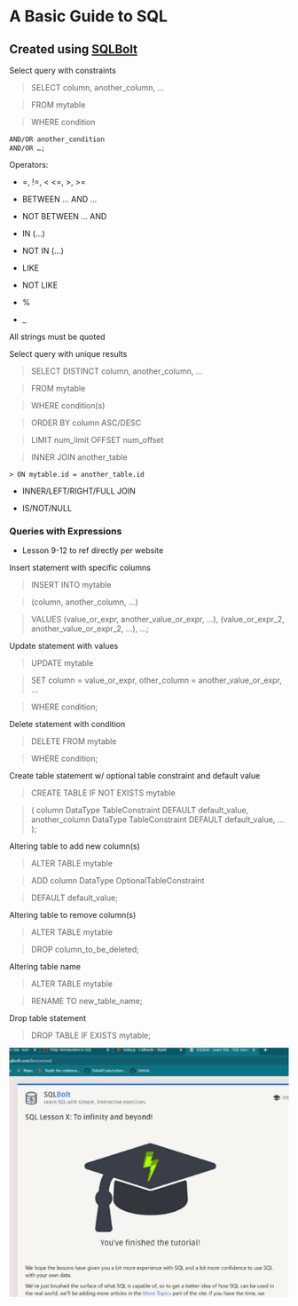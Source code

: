 # A Basic Guide to SQL 
## Created using [SQLBolt](https://sqlbolt.com/)

Select query with constraints
>SELECT column, another_column, …

>FROM mytable

> WHERE condition
    
    AND/OR another_condition
    AND/OR …;

Operators:
- =, !=, < <=, >, >=
- BETWEEN … AND …
- NOT BETWEEN … AND
- IN (…)
- NOT IN (…)

- LIKE
- NOT LIKE
- %
- _ 

All strings must be quoted

Select query with unique results

> SELECT DISTINCT column, another_column, …

> FROM mytable

> WHERE condition(s)

> ORDER BY column ASC/DESC

> LIMIT num_limit OFFSET num_offset


> INNER JOIN another_table
    
    > ON mytable.id = another_table.id

 - INNER/LEFT/RIGHT/FULL JOIN   

 - IS/NOT/NULL

 ### Queries with Expressions
 - Lesson 9-12 to ref directly per website

Insert statement with specific columns
 > INSERT INTO mytable

> (column, another_column, …)

> VALUES (value_or_expr, another_value_or_expr, …),
      (value_or_expr_2, another_value_or_expr_2, …),
      …;

Update statement with values

> UPDATE mytable

> SET column = value_or_expr, 
    other_column = another_value_or_expr, 
    …

> WHERE condition;

Delete statement with condition

> DELETE FROM mytable

> WHERE condition;

Create table statement w/ optional table constraint and default value

> CREATE TABLE IF NOT EXISTS mytable 

>(
    column DataType TableConstraint DEFAULT default_value,
    another_column DataType TableConstraint DEFAULT default_value,
    …
> );

Altering table to add new column(s)

> ALTER TABLE mytable

> ADD column DataType OptionalTableConstraint 
   
   >  DEFAULT default_value;

Altering table to remove column(s)

> ALTER TABLE mytable

> DROP column_to_be_deleted;

Altering table name

>ALTER TABLE mytable

>RENAME TO new_table_name;

Drop table statement

> DROP TABLE IF EXISTS mytable;

![SQL Tutorial Completion](/SQLtutorial(3).png "Certificate")